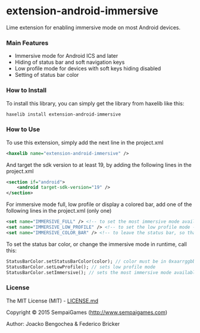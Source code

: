# extension-android-immersive

Lime extension for enabling immersive mode on most Android devices.

### Main Features

* Immersive mode for Android ICS and later
* Hiding of status bar and soft navigation keys
* Low profile mode for devices with soft keys hiding disabled
* Setting of status bar color

### How to Install

To install this library, you can simply get the library from haxelib like this:
```bash
haxelib install extension-android-immersive
```

### How to Use

To use this extension, simply add the next line in the project.xml
```xml
<haxelib name="extension-android-immersive" />
```
And target the sdk version to at least 19, by adding the following lines in the project.xml
```xml
<section if="android">
	<android target-sdk-version="19" />
</section>
```
For immersive mode full, low profile or display a colored bar, add one of the following lines in the project.xml (only one)
```xml
<set name="IMMERSIVE_FULL" /> <!-- to set the most immersive mode available -->
<set name="IMMERSIVE_LOW_PROFILE" /> <!-- to set the low profile mode -->
<set name="IMMERSIVE_COLOR_BAR" /> <!-- to leave the status bar, so that you can call setStatusBarColor() afterwards -->
```

To set the status bar color, or change the immersive mode in runtime, call this:

```Haxe
StatusBarColor.setStatusBarColor(color); // color must be in 0xaarrggbb format; -1 leaves the default
StatusBarColor.setLowProfile(); // sets low profile mode
StatusBarColor.setImmersive(); // sets the most immersive mode available
```


### License

The MIT License (MIT) - [LICENSE.md](LICENSE.md)

Copyright &copy; 2015 SempaiGames (http://www.sempaigames.com)

Author: Joacko Bengochea & Federico Bricker
